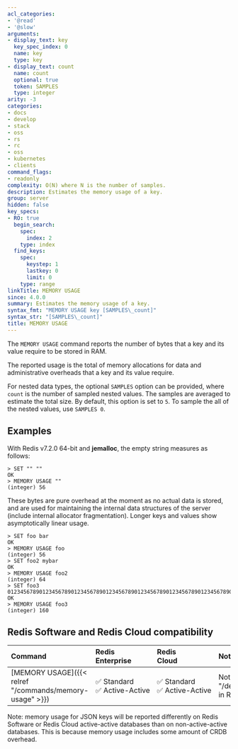 ```yaml
---
acl_categories:
- '@read'
- '@slow'
arguments:
- display_text: key
  key_spec_index: 0
  name: key
  type: key
- display_text: count
  name: count
  optional: true
  token: SAMPLES
  type: integer
arity: -3
categories:
- docs
- develop
- stack
- oss
- rs
- rc
- oss
- kubernetes
- clients
command_flags:
- readonly
complexity: O(N) where N is the number of samples.
description: Estimates the memory usage of a key.
group: server
hidden: false
key_specs:
- RO: true
  begin_search:
    spec:
      index: 2
    type: index
  find_keys:
    spec:
      keystep: 1
      lastkey: 0
      limit: 0
    type: range
linkTitle: MEMORY USAGE
since: 4.0.0
summary: Estimates the memory usage of a key.
syntax_fmt: "MEMORY USAGE key [SAMPLES\_count]"
syntax_str: "[SAMPLES\_count]"
title: MEMORY USAGE
---
```

The `MEMORY USAGE` command reports the number of bytes that a key and its value
require to be stored in RAM.

The reported usage is the total of memory allocations for data and
administrative overheads that a key and its value require.

For nested data types, the optional `SAMPLES` option can be provided, where
`count` is the number of sampled nested values. The samples are averaged to estimate the total size.
By default, this option is set to `5`. To sample the all of the nested values, use `SAMPLES 0`.

## Examples

With Redis v7.2.0 64-bit and **jemalloc**, the empty string measures as follows:

```
> SET "" ""
OK
> MEMORY USAGE ""
(integer) 56
```

These bytes are pure overhead at the moment as no actual data is stored, and are
used for maintaining the internal data structures of the server (include internal allocator fragmentation). Longer keys and
values show asymptotically linear usage.

```
> SET foo bar
OK
> MEMORY USAGE foo
(integer) 56
> SET foo2 mybar
OK
> MEMORY USAGE foo2
(integer) 64
> SET foo3 0123456789012345678901234567890123456789012345678901234567890123456789012345678901234567890123456789
OK
> MEMORY USAGE foo3
(integer) 160
```

## Redis Software and Redis Cloud compatibility

| <span style="min-width: 9em; display: table-cell">Command</span> | Redis<br />Enterprise | Redis<br />Cloud | <span style="min-width: 9em; display: table-cell">Notes</span> |
|:--------|:----------------------|:-----------------|:------|
| [MEMORY USAGE]({{< relref "/commands/memory-usage" >}}) | <span title="Supported">&#x2705; Standard</span><br /><span title="Supported"><nobr>&#x2705; Active-Active</nobr></span> | <span title="Supported">&#x2705; Standard</span><br /><span title="Supported"><nobr>&#x2705; Active-Active</nobr></span> | Not supported for [scripts]({{<relref "/develop/interact/programmability">}}) in Redis versions earlier than 7. |

Note: memory usage for JSON keys will be reported differently on Redis Software or Redis Cloud active-active databases than on non-active-active databases. This is because memory usage includes some amount of CRDB overhead.